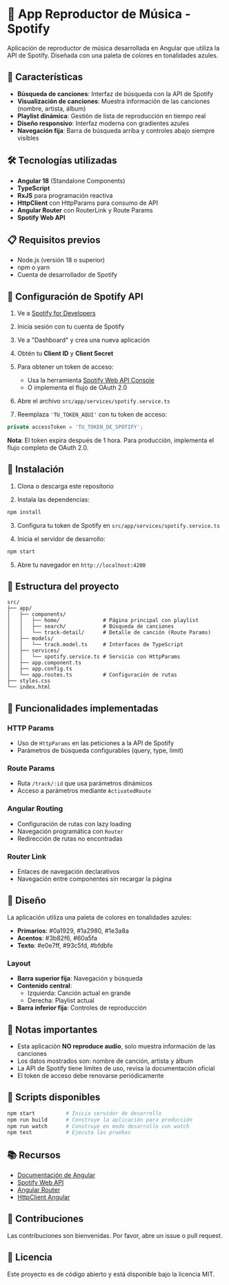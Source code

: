 # 🎵 App Reproductor de Música - Spotify

Aplicación de reproductor de música desarrollada en Angular que utiliza la API de Spotify. Diseñada con una paleta de colores en tonalidades azules.

## 🎨 Características

- **Búsqueda de canciones**: Interfaz de búsqueda con la API de Spotify
- **Visualización de canciones**: Muestra información de las canciones (nombre, artista, álbum)
- **Playlist dinámica**: Gestión de lista de reproducción en tiempo real
- **Diseño responsivo**: Interfaz moderna con gradientes azules
- **Navegación fija**: Barra de búsqueda arriba y controles abajo siempre visibles

## 🛠️ Tecnologías utilizadas

- **Angular 18** (Standalone Components)
- **TypeScript**
- **RxJS** para programación reactiva
- **HttpClient** con HttpParams para consumo de API
- **Angular Router** con RouterLink y Route Params
- **Spotify Web API**

## 📋 Requisitos previos

- Node.js (versión 18 o superior)
- npm o yarn
- Cuenta de desarrollador de Spotify

## 🔑 Configuración de Spotify API

1. Ve a [Spotify for Developers](https://developer.spotify.com/)
2. Inicia sesión con tu cuenta de Spotify
3. Ve a "Dashboard" y crea una nueva aplicación
4. Obtén tu **Client ID** y **Client Secret**
5. Para obtener un token de acceso:
   - Usa la herramienta [Spotify Web API Console](https://developer.spotify.com/console/)
   - O implementa el flujo de OAuth 2.0

6. Abre el archivo `src/app/services/spotify.service.ts`
7. Reemplaza `'TU_TOKEN_AQUI'` con tu token de acceso:

```typescript
private accessToken = 'TU_TOKEN_DE_SPOTIFY';
```

**Nota**: El token expira después de 1 hora. Para producción, implementa el flujo completo de OAuth 2.0.

## 🚀 Instalación

1. Clona o descarga este repositorio

2. Instala las dependencias:
```bash
npm install
```

3. Configura tu token de Spotify en `src/app/services/spotify.service.ts`

4. Inicia el servidor de desarrollo:
```bash
npm start
```

5. Abre tu navegador en `http://localhost:4200`

## 📁 Estructura del proyecto

```
src/
├── app/
│   ├── components/
│   │   ├── home/              # Página principal con playlist
│   │   ├── search/            # Búsqueda de canciones
│   │   └── track-detail/      # Detalle de canción (Route Params)
│   ├── models/
│   │   └── track.model.ts     # Interfaces de TypeScript
│   ├── services/
│   │   └── spotify.service.ts # Servicio con HttpParams
│   ├── app.component.ts
│   ├── app.config.ts
│   └── app.routes.ts          # Configuración de rutas
├── styles.css
└── index.html
```

## 🎯 Funcionalidades implementadas

### HTTP Params
- Uso de `HttpParams` en las peticiones a la API de Spotify
- Parámetros de búsqueda configurables (query, type, limit)

### Route Params
- Ruta `/track/:id` que usa parámetros dinámicos
- Acceso a parámetros mediante `ActivatedRoute`

### Angular Routing
- Configuración de rutas con lazy loading
- Navegación programática con `Router`
- Redirección de rutas no encontradas

### Router Link
- Enlaces de navegación declarativos
- Navegación entre componentes sin recargar la página

## 🎨 Diseño

La aplicación utiliza una paleta de colores en tonalidades azules:
- **Primarios**: #0a1929, #1a2980, #1e3a8a
- **Acentos**: #3b82f6, #60a5fa
- **Texto**: #e0e7ff, #93c5fd, #bfdbfe

### Layout

- **Barra superior fija**: Navegación y búsqueda
- **Contenido central**:
  - Izquierda: Canción actual en grande
  - Derecha: Playlist actual
- **Barra inferior fija**: Controles de reproducción

## 📝 Notas importantes

- Esta aplicación **NO reproduce audio**, solo muestra información de las canciones
- Los datos mostrados son: nombre de canción, artista y álbum
- La API de Spotify tiene límites de uso, revisa la documentación oficial
- El token de acceso debe renovarse periódicamente

## 🔧 Scripts disponibles

```bash
npm start          # Inicia servidor de desarrollo
npm run build      # Construye la aplicación para producción
npm run watch      # Construye en modo desarrollo con watch
npm test           # Ejecuta las pruebas
```

## 📚 Recursos

- [Documentación de Angular](https://angular.io/docs)
- [Spotify Web API](https://developer.spotify.com/documentation/web-api)
- [Angular Router](https://angular.io/guide/router)
- [HttpClient Angular](https://angular.io/guide/http)

## 🤝 Contribuciones

Las contribuciones son bienvenidas. Por favor, abre un issue o pull request.

## 📄 Licencia

Este proyecto es de código abierto y está disponible bajo la licencia MIT.
